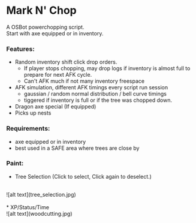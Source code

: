 # Mark N' Chop

A OSBot powerchopping script.
<br>
Start with axe equipped or in inventory.

### Features:
* Random inventory shift click drop orders.
    * If player stops chopping, may drop logs if inventory is almost full to prepare for next AFK cycle. 
    * Can't AFK much if not many inventory freespace
* AFK simulation, different AFK timings every script run session
  * gaussian / random normal distribution / bell curve timings
  * tiggered if inventory is full or if the tree was chopped down.
* Dragon axe special (If equipped)
* Picks up nests

### Requirements:

* axe equipped or in inventory
* best used in a SAFE area where trees are close by

### Paint:
* Tree Selection (Click to select, Click again to deselect.)
<br>
![alt text](tree_selection.jpg)
<br>
<br>
* XP/Status/Time
<br>![alt text](woodcutting.jpg)


